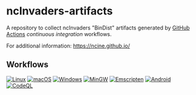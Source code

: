 # ncInvaders-artifacts
A repository to collect ncInvaders "BinDist" artifacts generated by [GitHub Actions](https://github.com/nCine/ncInvaders/actions) _continuous integration_ workflows.

For additional information: https://ncine.github.io/

## Workflows

[![Linux](https://github.com/nCine/ncInvaders/workflows/Linux/badge.svg)](https://github.com/nCine/ncInvaders/actions?workflow=Linux)
[![macOS](https://github.com/nCine/ncInvaders/workflows/macOS/badge.svg)](https://github.com/nCine/ncInvaders/actions?workflow=macOS)
[![Windows](https://github.com/nCine/ncInvaders/workflows/Windows/badge.svg)](https://github.com/nCine/ncInvaders/actions?workflow=Windows)
[![MinGW](https://github.com/nCine/ncInvaders/workflows/MinGW/badge.svg)](https://github.com/nCine/ncInvaders/actions?workflow=MinGW)
[![Emscripten](https://github.com/nCine/ncInvaders/workflows/Emscripten/badge.svg)](https://github.com/nCine/ncInvaders/actions?workflow=Emscripten)
[![Android](https://github.com/nCine/ncInvaders/workflows/Android/badge.svg)](https://github.com/nCine/ncInvaders/actions?workflow=Android)
[![CodeQL](https://github.com/nCine/ncInvaders/workflows/CodeQL/badge.svg)](https://github.com/nCine/ncInvaders/actions?workflow=CodeQL)

